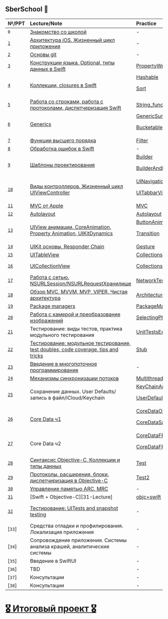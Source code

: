 ## SberSchool  

| №/PPT | Lecture/Note | Practice | Homework |
| :--- | :--- | :--- | :--- |
|  `0` |[Знакомство со школой][0-Lecture]																	| - 											 				| - 											|    
| [`1`][1-preseentation] 	| [Архитектура iOS. Жизненный цикл приложения][1-Lecture] 						| - 											 				| - 											|  
| [`2`][2-preseentation] 	| [Основы git][2-Lecture] 														| - 															| [Эссе][2-Homework] 							|   
| [`3`][3-preseentation] 	| [Конструкции языка, Optional, типы данных в Swift][3-Lecture] 				| [PropertyWrapper][3-Practice] 				 				| [CopyOnWrite на reference type][3-Homework] 	|  
| [`4`][4-preseentation] 	| [Коллекции, closures в Swift][4-Lecture] 										| [Hashable][4-Practice-1]<p>[Sort][4-Practice-2]				| [Multiset][4-Homework] 						|  
| [`5`][5-preseentation] 	| [Работа со строками, работа с протоколами, диспетчеризация Swift][5-Lecture] 	| [String_function][5-Practice] 				 				| [StringCalculator][5-Homework]				|  
| [`6`][6-preseentation] 	| [Generics][6-Lecture]  														| [GenericSum][6-Practice-1]<p>[Bucketable][6-Practice-2] 		| [Generics][6-Homework] 						| 
| [`7`][7-preseentation] 	| [Функции высшего порядка][7-Lecture] 											| [Filter][7-Practice] 											| [HigherOrderFunctions][7-Homework]			| 
| [`8`][8-preseentation] 	| [Обработка ошибок в Swift][8-Lecture] 										| - 															| [ErrorHandling][8-Homework]					| 
| [`9`][9-preseentation]	| [Шаблоны проектирования][9-Lecture] 											| [Builder][9-Practice-1]<p>[BuilderAndDecorator][9-Practice-2] | [Patterns][9-Homework] 						| 
| [`10`][10-preseentation]  | [Виды контроллеров. Жизненный цикл UIViewController][10-Lecture] 				| [UINavigationController][10-Practice-1]<p>[UITabbarViewController][10-Practice-2] | [ActivityView][10-Homework]| 
| [`11`][11-preseentation] 	| [MVC от Apple][11-Lecture] 													| [MVC][11-Practice]											| [MVCColors][11-Homework]						| 
| [`12`][12-preseentation]	| [Autolayout][12-Lecture]														| [Autolayout][12-Practice] 									| - 											| 
| [`13`][13-preseentation] 	| [UIView анимации, CoreAnimation, Property Animation, UIKitDynamics][13-Lecture] | [ButtonAnimation][13-Practice-1]<p>[Transition][13-Practice-2] | [Animations][13-Homework] 					|  
| [`14`][14-preseentation] 	| [UIKit основы, Responder Chain][14-Lecture] 									| [Gesture][14-Practice]					 					| [GestureBagel][14-Homework]					| 
| [`15`][15-16-preseentation] | [UITableView][15-Lecture]													| [Collections][15-Practice]									| [To-Do list][15-Homework]						| 
| [`16`][15-16-preseentation] | [UICollectionView][16-Lecture]												| [Collections2][16-Practice] 									| [DrawingApp (Team project)][16-Homework] 		| 
| [`17`][17-preseentation] 	  | [Работа с сетью. NSURLSession/NSURLRequestХранилище][17-Lecture] 			| [NetworkTestApp][17-Practice] 								| - 											| 
| [`18`][18-preseentation]    | [Обзор MVC, MVVM, MVP, VIPER, Чистая архитектура][18-Lecture] 				| [Architecture][18-practice] 									| [Почитать книгу "Чистый код"][18-Homework]	| 
| [`19`][19-preseentation] 	  | [Package managers][19-Lecture] 												| [PackageManager][19-practice] 								| [Carthage][19-Homework]						| 
| [`20`][20-preseentation] 	  | [Работа с камерой и преобразование изображений][20-Lecture]					| [SelectingPhotosAndVideos][20-practice] 						| [MemeMaker][20-Homework] 						| 
| [`21`][21-preseentation] 	  | Тестирование: виды тестов, практика модульного тестирования 				| [UnitTestsExample][21-practice] 								| [FastTesting][21-Homework] 					| 
| [`22`][22-preseentation]	  | [Тестирование: модульное тестирование, test doubles, code coverage, tips and tricks][22-Lecture] | [Stub][22-practice] 						| - 											| 
| [`23`][23-preseentation] 	  | [Введение в многопоточное программирование][23-Lecture] 					| - 															| - 											| 
| [`24`][24-preseentation]	  | [Механизмы синхронизации потоков][24-Lecture] 								| [Multithreading][24-Practice] 								| [Puzzles-task][24-Homework] 					| 
| [`25`][25-preseentation]	  | Сохранение данных. User Defaults/запись в файл/iCloud/Keychain				| [KeyChainApp][25-Practice-1]<p>[UserDefaultsWriter][25-Practice-2]| - 										| 
| [`26`][26-preseentation] 	  | [Core Data ч1][26-Lecture] 													| [CoreDataOld][26-Practice-1]<p>[CoreDataSample][26-Practice-2]| - 											| 
| [`27`][27-preseentation] 	  | Core Data ч2 																| [CoreDataFRC][27-Practice-1]<p>[CoreDataFRC2][27-Practice-2]	| - 											| 
| [`28`][28-preseentation] 	  | [Синтаксис Objective-C, Коллекции и типы данных][28-Lecture] 				| [Test][28-Practice] 											| - 											| 
| [`29`][29-preseentation] 	  | [Протоколы, расширения, блоки, диспетчиризация в Objective-C][29-Lecture] 	| [Test2][29-Practice] 											| [objc-delegate][29-Homework] 				|	 
| [`30`][30-preseentation] 	  | [Управление памятью ARC, MRC][30-Lecture] 									| - 															| - 											| 
| [`31`][31-preseentation] 	  | [Swift + Objective-C][31-Lecture]											| [objc+swift][31-Practice] 									| [interop][31-Homework] 						| 
| [`32`][32-preseentation]	  | [Тестирование: UITests and snapshot testing][32-Lecture] 					| - 															| Добавить снапшот тест в финальный проект 		| 
| [`33`] | Средства отладки и профилирования. Локализация приложения | - | - | 
| [`34`] | Сопровождение приложения. Системы анализа крашей, аналитические системы | - | - | 
| [`35`] | Введение в SwiftUI | - | - | 
| [`36`] | TBD | - | - | 
| [`37`] | Консультации | - | - | 
| [`38`] | Консультации | - | - | 

# [🎖 Итоговый проект 🎖][FinalProject]

[0-Lecture]: https://github.com/Lemonbrush/SberSchool/blob/master/Notes/0.md

[1-preseentation]: https://github.com/Lemonbrush/SberSchool/blob/master/Presentations/1.pdf
[1-Lecture]: https://github.com/Lemonbrush/SberSchool/blob/master/Notes/1.md

[2-preseentation]: https://github.com/Lemonbrush/SberSchool/blob/master/Presentations/2.pdf
[2-Lecture]: https://github.com/Lemonbrush/SberSchool/blob/master/Notes/2.md
[2-Homework]: https://github.com/Lemonbrush/SberSchool/blob/master/Homework/Git.md

[3-preseentation]: https://github.com/Lemonbrush/SberSchool/blob/master/Presentations/3.pdf
[3-Lecture]: https://github.com/Lemonbrush/SberSchool/blob/master/Notes/3.md
[3-Practice]: https://github.com/Lemonbrush/SberSchool/blob/master/SmallApps/3/PropertyWrapper/PropertyWrapper/main.swift
[3-Homework]: https://github.com/Lemonbrush/SberSchool/blob/master/Homework/SwiftConstructions.md

[4-preseentation]: https://github.com/Lemonbrush/SberSchool/blob/master/Presentations/4.pdf
[4-Lecture]: https://github.com/Lemonbrush/SberSchool/blob/master/Notes/4.md
[4-Practice-1]: https://github.com/Lemonbrush/SberSchool/blob/master/SmallApps/4/Hashable/Hashable/main.swift
[4-Practice-2]: https://github.com/Lemonbrush/SberSchool/blob/master/SmallApps/4/Sort/Sort/main.swift
[4-Homework]: https://github.com/Lemonbrush/SberSchool/blob/master/Homework/Closures.md

[5-preseentation]: https://github.com/Lemonbrush/SberSchool/blob/master/Presentations/5.pdf
[5-Lecture]: https://github.com/Lemonbrush/SberSchool/blob/master/Notes/5.md
[5-Practice]: https://github.com/Lemonbrush/SberSchool/blob/master/SmallApps/5/String_function/String_function/main.swift
[5-Homework]: https://github.com/Lemonbrush/SberSchool/blob/master/Homework/StringCalculator.md

[6-preseentation]: https://github.com/Lemonbrush/SberSchool/blob/master/Presentations/6.pdf
[6-Lecture]: https://github.com/Lemonbrush/SberSchool/blob/master/Notes/6.md
[6-Practice-1]: https://github.com/Lemonbrush/SberSchool/blob/master/SmallApps/6/GenericSum/GenericSum/main.swift
[6-Practice-2]: https://github.com/Lemonbrush/SberSchool/blob/master/SmallApps/6/Bucketable/Bucketable/main.swift
[6-Homework]: https://github.com/Lemonbrush/SberSchool/blob/master/Homework/Generics.md

[7-preseentation]: https://github.com/Lemonbrush/SberSchool/blob/master/Presentations/7.pdf
[7-Lecture]: https://github.com/Lemonbrush/SberSchool/blob/master/Notes/7.md
[7-Practice]: https://github.com/Lemonbrush/SberSchool/blob/master/SmallApps/7/Filter/Filter/main.swift
[7-Homework]: https://github.com/Lemonbrush/SberSchool/blob/master/Homework/HigherOrderFunctions.md

[8-preseentation]: https://github.com/Lemonbrush/SberSchool/blob/master/Presentations/8.pdf
[8-Lecture]: https://github.com/Lemonbrush/SberSchool/blob/master/Notes/8.md
[8-Homework]: https://github.com/Lemonbrush/SberSchool/blob/master/Homework/ErrorHandling.md

[9-preseentation]: https://github.com/Lemonbrush/SberSchool/blob/master/Presentations/9.pdf
[9-Lecture]: https://github.com/Lemonbrush/SberSchool/blob/master/Notes/9.md
[9-Practice-1]: https://github.com/Lemonbrush/SberSchool/blob/master/SmallApps/9/Builder/Builder
[9-Practice-2]: https://github.com/Lemonbrush/SberSchool/blob/master/SmallApps/9/BuilderAndDecorator
[9-Homework]: https://github.com/Lemonbrush/SberSchool/blob/master/Homework/Patterns.md

[10-preseentation]: https://github.com/Lemonbrush/SberSchool/blob/master/Presentations/10.pdf
[10-Lecture]: https://github.com/Lemonbrush/SberSchool/blob/master/Notes/10.md
[10-Practice-1]: https://github.com/Lemonbrush/SberSchool/blob/master/SmallApps/10/UINavigationController
[10-Practice-2]: https://github.com/Lemonbrush/SberSchool/blob/master/SmallApps/10/UITabbarViewController
[10-Homework]: https://github.com/Lemonbrush/SberSchool/blob/master/Homework/ActivityView.md

[11-preseentation]: https://github.com/Lemonbrush/SberSchool/blob/master/Presentations/11.pdf
[11-Lecture]: https://github.com/Lemonbrush/SberSchool/blob/master/Notes/11.md
[11-Practice]: https://github.com/Lemonbrush/SberSchool/blob/master/SmallApps/11
[11-Homework]: https://github.com/Lemonbrush/SberSchool/blob/master/Homework/MVCColors.md

[12-preseentation]: https://github.com/Lemonbrush/SberSchool/blob/master/Presentations/12.pdf
[12-Lecture]: https://github.com/Lemonbrush/SberSchool/blob/master/Notes/12.md
[12-Practice]: https://github.com/Lemonbrush/SberSchool/blob/master/SmallApps/12

[13-preseentation]: https://github.com/Lemonbrush/SberSchool/blob/master/Presentations/13.pdf
[13-Lecture]: https://github.com/Lemonbrush/SberSchool/blob/master/Notes/13.md
[13-Practice-1]: https://github.com/Lemonbrush/SberSchool/blob/master/SmallApps/13/ButtonAnimation
[13-Practice-2]: https://github.com/Lemonbrush/SberSchool/blob/master/SmallApps/13/Transition
[13-Homework]: https://github.com/Lemonbrush/SberSchool/blob/master/Homework/Animations.md

[14-preseentation]: https://github.com/Lemonbrush/SberSchool/blob/master/Presentations/14.pdf
[14-Lecture]: https://github.com/Lemonbrush/SberSchool/blob/master/Notes/14.md
[14-Practice]: https://github.com/Lemonbrush/SberSchool/blob/master/SmallApps/14/Gesture
[14-Homework]: https://github.com/Lemonbrush/SberSchool/blob/master/Homework/GestureBagel.md

[15-16-preseentation]: https://github.com/Lemonbrush/SberSchool/blob/master/Presentations/15-16.pdf
[15-Lecture]: https://github.com/Lemonbrush/SberSchool/blob/master/Notes/15.md
[15-Practice]: https://github.com/Lemonbrush/SberSchool/blob/master/SmallApps/15/Collections
[15-Homework]: https://github.com/Lemonbrush/SberSchool/blob/master/Homework/To-Do-list.md

[16-Lecture]: https://github.com/Lemonbrush/SberSchool/blob/master/Notes/16.md
[16-Practice]: https://github.com/Lemonbrush/SberSchool/blob/master/SmallApps/16/S2.Collections
[16-Homework]: https://github.com/Lemonbrush/SberSchool/blob/master/Homework/DrawingApp.md

[17-preseentation]: https://github.com/Lemonbrush/SberSchool/blob/master/Presentations/17.pdf
[17-Lecture]: https://github.com/Lemonbrush/SberSchool/blob/master/Notes/17.md
[17-Practice]: https://github.com/Lemonbrush/SberSchool/blob/master/SmallApps/17/NetworkTestApp

[18-preseentation]: https://github.com/Lemonbrush/SberSchool/blob/master/Presentations/18.pdf
[18-Lecture]: https://github.com/Lemonbrush/SberSchool/blob/master/Notes/18.md
[18-Practice]: https://github.com/Lemonbrush/SberSchool/blob/master/SmallApps/18/DH_Architecture
[18-Homework]: https://github.com/Lemonbrush/SberSchool/blob/master/NoteResources/CleanCode.pdf

[19-preseentation]: https://github.com/Lemonbrush/SberSchool/blob/master/Presentations/19.pdf
[19-Lecture]: https://github.com/Lemonbrush/SberSchool/blob/master/Notes/19.md
[19-Practice]: https://github.com/Lemonbrush/SberSchool/blob/master/SmallApps/19/PackageManager
[19-Homework]: https://github.com/Lemonbrush/SberSchool/blob/master/Homework/Carthage.md

[20-preseentation]: https://github.com/Lemonbrush/SberSchool/blob/master/Presentations/20.pdf
[20-Lecture]: https://github.com/Lemonbrush/SberSchool/blob/master/Notes/20.md
[20-Practice]: https://github.com/Lemonbrush/SberSchool/blob/master/SmallApps/20/SelectingPhotosAndVideosInIOS
[20-Homework]: https://github.com/Lemonbrush/SberSchool/blob/master/Homework/MemeMaker.md

[21-preseentation]: https://github.com/Lemonbrush/SberSchool/blob/master/Presentations/21.pdf
[21-Practice]: https://github.com/Lemonbrush/SberSchool/blob/master/SmallApps/21/UnitTestsExample
[21-Homework]: https://github.com/Lemonbrush/SberSchool/blob/master/Homework/FastTesting.md

[22-preseentation]: https://github.com/Lemonbrush/SberSchool/blob/master/Presentations/22.pdf
[22-Lecture]: https://github.com/Lemonbrush/SberSchool/blob/master/Notes/22.md
[22-Practice]: https://github.com/Lemonbrush/SberSchool/blob/master/SmallApps/22/Example_01

[23-preseentation]: https://github.com/Lemonbrush/SberSchool/blob/master/Presentations/23.pdf
[23-Lecture]: https://github.com/Lemonbrush/SberSchool/blob/master/Notes/23.md

[24-preseentation]: https://github.com/Lemonbrush/SberSchool/blob/master/Presentations/24.pdf
[24-Lecture]: https://github.com/Lemonbrush/SberSchool/blob/master/Notes/24.md
[24-Practice]: https://github.com/Lemonbrush/SberSchool/blob/master/SmallApps/24/Multithreading
[24-Homework]: https://github.com/Lemonbrush/SberSchool/blob/master/Homework/Puzzles-task.md

[25-preseentation]: https://github.com/Lemonbrush/SberSchool/blob/master/Presentations/25.pdf
[25-Practice-1]: https://github.com/Lemonbrush/SberSchool/blob/master/SmallApps/25/KeyChainApp
[25-Practice-2]: https://github.com/Lemonbrush/SberSchool/blob/master/SmallApps/25/UserDefaultsWriter

[26-preseentation]: https://github.com/Lemonbrush/SberSchool/blob/master/Presentations/26.pdf
[26-Lecture]: https://github.com/Lemonbrush/SberSchool/blob/master/Notes/26.md
[26-Practice-1]: https://github.com/Lemonbrush/SberSchool/blob/master/SmallApps/26/CoreDataOld
[26-Practice-2]: https://github.com/Lemonbrush/SberSchool/blob/master/SmallApps/26/CoreDataSample

[27-preseentation]: https://github.com/Lemonbrush/SberSchool/blob/master/Presentations/27.pdf
[27-Practice-1]: https://github.com/Lemonbrush/SberSchool/blob/master/SmallApps/27/CoreDataFRC
[27-Practice-2]: https://github.com/Lemonbrush/SberSchool/blob/master/SmallApps/27/CoreDataFRC2

[28-preseentation]: https://github.com/Lemonbrush/SberSchool/blob/master/Presentations/28.pdf
[28-Lecture]: https://github.com/Lemonbrush/SberSchool/blob/master/Notes/28.md
[28-Practice]: https://github.com/Lemonbrush/SberSchool/blob/master/SmallApps/28/Test

[29-preseentation]: https://github.com/Lemonbrush/SberSchool/blob/master/Presentations/29.pdf
[29-Lecture]: https://github.com/Lemonbrush/SberSchool/blob/master/Notes/29.md
[29-Practice]: https://github.com/Lemonbrush/SberSchool/blob/master/SmallApps/29/Test2
[29-Homework]: https://github.com/Lemonbrush/SberSchool/blob/master/Homework/objc-delegate.md

[30-preseentation]: https://github.com/Lemonbrush/SberSchool/blob/master/Presentations/30.pdf
[30-Lecture]: https://github.com/Lemonbrush/SberSchool/blob/master/Notes/30.md

[31-preseentation]: https://github.com/Lemonbrush/SberSchool/blob/master/Presentations/31.pdf
[31-Practice]: https://github.com/Lemonbrush/SberSchool/blob/master/SmallApps/31/interop
[31-Homework]: https://github.com/Lemonbrush/SberSchool/blob/master/Homework/interop.md

[32-preseentation]: https://github.com/Lemonbrush/SberSchool/blob/master/Presentations/32.pdf
[32-Lecture]: https://github.com/Lemonbrush/SberSchool/blob/master/Notes/32.md

[FinalProject]: https://github.com/Lemonbrush/SberSchool/blob/master/Notes/FinalProject.md
